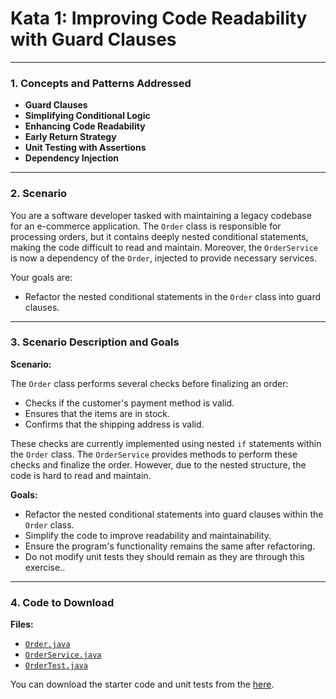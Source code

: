 

 # Kata 1: Improving Code Readability with Guard Clauses

---

### **1. Concepts and Patterns Addressed**

- **Guard Clauses**
- **Simplifying Conditional Logic**
- **Enhancing Code Readability**
- **Early Return Strategy**
- **Unit Testing with Assertions**
- **Dependency Injection**

---

### **2. Scenario**

You are a software developer tasked with maintaining a legacy codebase for an e-commerce application. The `Order` class is responsible for processing orders, but it contains deeply nested conditional statements, making the code difficult to read and maintain. Moreover, the `OrderService` is now a dependency of the `Order`, injected to provide necessary services.

Your goals are:

- Refactor the nested conditional statements in the `Order` class into guard clauses.

---

### **3. Scenario Description and Goals**

**Scenario:**

The `Order` class performs several checks before finalizing an order:

- Checks if the customer's payment method is valid.
- Ensures that the items are in stock.
- Confirms that the shipping address is valid.

These checks are currently implemented using nested `if` statements within the `Order` class. The `OrderService` provides methods to perform these checks and finalize the order. However, due to the nested structure, the code is hard to read and maintain.

**Goals:**

- Refactor the nested conditional statements into guard clauses within the `Order` class.
- Simplify the code to improve readability and maintainability.
- Ensure the program's functionality remains the same after refactoring.
- Do not modify unit tests they should remain as they are through this exercise..

---

### **4. Code to Download**
**Files:**

- [`Order.java`](../src/main/java/kata1guardrails/Order.java)
- [`OrderService.java`](katas/src/main/java/kata1guardrails/OrderService.java)
- [`OrderTest.java`](katas/src/test/java/kata1guardrails/OrderTests.java)

You can download the starter code and unit tests from the [here](katas).

